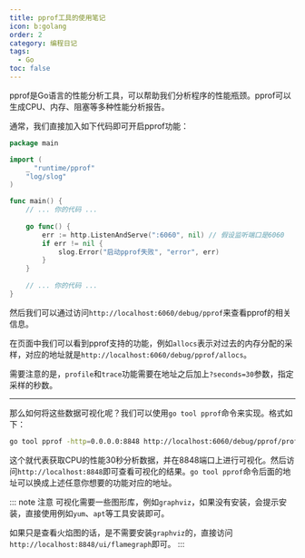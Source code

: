 ```yaml
---
title: pprof工具的使用笔记
icon: b:golang
order: 2
category: 编程日记
tags: 
  - Go
toc: false
---
```


pprof是Go语言的性能分析工具，可以帮助我们分析程序的性能瓶颈。pprof可以生成CPU、内存、阻塞等多种性能分析报告。

<!-- more -->

通常，我们直接加入如下代码即可开启pprof功能：

```go {4,11-16} title="main.go"
package main

import (
    _ "runtime/pprof"
    "log/slog"
)

func main() {
    // ... 你的代码 ...
    
    go func() {
	    err := http.ListenAndServe(":6060", nil) // 假设监听端口是6060
	    if err != nil {
            slog.Error("启动pprof失败", "error", err)
        }
	}
	
	// ... 你的代码 ...
}
```

然后我们可以通过访问`http://localhost:6060/debug/pprof`来查看pprof的相关信息。

在页面中我们可以看到pprof支持的功能，例如`allocs`表示对过去的内存分配的采样，对应的地址就是`http://localhost:6060/debug/pprof/allocs`。

需要注意的是，`profile`和`trace`功能需要在地址之后加上`?seconds=30`参数，指定采样的秒数。

---

那么如何将这些数据可视化呢？我们可以使用`go tool pprof`命令来实现。格式如下：

```bash
go tool pprof -http=0.0.0.0:8848 http://localhost:6060/debug/pprof/profile?seconds=30
```

这个就代表获取CPU的性能30秒分析数据，并在8848端口上进行可视化。然后访问`http://localhost:8848`即可查看可视化的结果。`go tool pprof`命令后面的地址可以换成上述任意你想要的功能对应的地址。

::: note 注意
可视化需要一些图形库，例如`graphviz`，如果没有安装，会提示安装，直接使用例如`yum`、`apt`等工具安装即可。

如果只是查看火焰图的话，是不需要安装`graphviz`的，直接访问`http://localhost:8848/ui/flamegraph`即可。
:::
